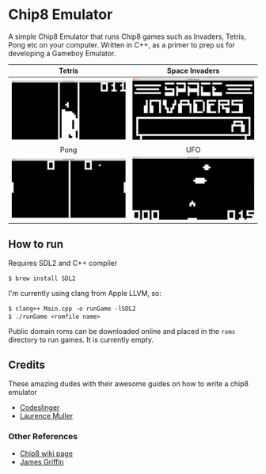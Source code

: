 # Chip8 Emulator

A simple Chip8 Emulator that runs Chip8 games such as Invaders, Tetris, Pong etc on your computer. Written in C++, as a primer to prep us for developing a Gameboy Emulator.

Tetris                    | Space Invaders
:------------------------:|:-----------------------------------:
![Tetris](pics/Tetris.png)|![Space Invaders](pics/Invaders.png)
Pong                      | UFO
![Pong](pics/Pong.png)    |![UFO](pics/UFO.png)

## How to run
Requires SDL2 and C++ compiler
```
$ brew install SDL2
```

I'm currently using clang from Apple LLVM, so:
```
$ clang++ Main.cpp -o runGame -lSDL2
$ ./runGame <romfile name>
```

Public domain roms can be downloaded online and placed in the `roms` directory to run games. It is currently empty.

## Credits
These amazing dudes with their awesome guides on how to write a chip8 emulator

- [Codeslinger](http://www.codeslinger.co.uk/pages/projects/chip8.html)
- [Laurence Muller](http://www.multigesture.net/articles/how-to-write-an-emulator-chip-8-interpreter/)

### Other References
- [Chip8 wiki page](https://en.wikipedia.org/wiki/CHIP-8)
- [James Griffin](https://github.com/JamesGriffin/CHIP-8-Emulator)